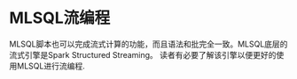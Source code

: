 # MLSQL流编程

MLSQL脚本也可以完成流式计算的功能，而且语法和批完全一致。MLSQL底层的流式引擎是Spark Structured Streaming。
读者有必要了解该引擎以便更好的使用MLSQL进行流编程.